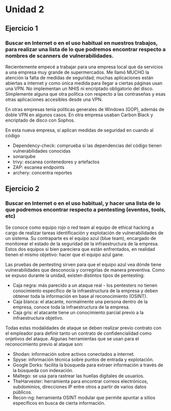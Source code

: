 # Unidad 2

## Ejercicio 1

### Buscar en Internet o en el uso habitual en nuestros trabajos, para realizar una lista de lo que podremos encontrar respecto a nombres de scanners de vulnerabilidades.

Recientemente empecé a trabajar para una empresa local que da servicios a una empresa muy grande de supermercados. Me llamó MUCHO la atención la falta de medidas de seguridad; muchas aplicaciones están abiertas a internet y como única medida para llegar a ciertas páginas usan una VPN. No implementan un NHIS ni encriptado obligatorio del disco. Simplemente alguna que otra política con respecto a las contraseñas y esas otras aplicaciones accesibles desde una VPN.

En otras empresas tenía políticas generales de Windows (GOP), además de doble VPN en algunos casos. En otra empresa usaban Carbon Black y encriptado de disco con Sophos.

En esta nueva empresa, sí aplican medidas de seguridad en cuando al código

- Dependency-check: comprueba si las dependencias del código tienen vulnerabilidades conocidas
- sonarqube
- trivy: escanea contenedores y artefactos
- ZAP: escanea endpoints
- archery: concentra reportes

## Ejercicio 2

### Buscar en Internet o en el uso habitual, y hacer una lista de lo que podremos encontrar respecto a pentesting (eventos, tools, etc)

Se conoce como equipo rojo o red team al equipo de ethical hacking a cargo de realizar tareas identificación y explotación de vulnerabilidades de un sistema. Su contraparte es el equipo azul (blue team), encargado de monitorear el estado de la seguridad de la infraestructura de la empresa. Estos dos equipos si bien pareciera que están enfrentados, en realidad tienen el mismo objetivo: hacer que el equipo azul gane.

Las pruebas de pentesting sirven para que el equipo azul vea dónde tiene vulnerabilidades que desconocía y corregirlas de manera preventiva. Como se expuso durante la unidad, existen distintos tipos de pentesting:

- Caja negra: más parecido a un ataque real - los pentesters no tienen conocimiento específico de la infraestructura de la empresa y deben obtener toda la información en base al reconocimiento (OSINT).
- Caja blanca: el atacante, normalmente una persona dentro de la empresa, conoce toda la infraestructura de la empresa.
- Caja gris: el atacante tiene un conocimiento parcial previo a la infraestructura objetivo.

Todas estas modalidades de ataque se deben realizar previo contrato con el empleador para definir tanto un contrato de confidencialidad como onjetivos del ataque. Algunas herramientas que se usan para el reconocimiento previo al ataque son:

- Shodan: información sobre activos conectados a internet.
- Spyse: información técnica sobre puntos de entrada y explotación.
- Google Dorks: facilita la búsqueda para extraer información a través de la búsqueda con indexación.
- Maltego: se usa para rastrear las huellas digitales de usuarios.
- TheHarvester: herramienta para encontrar correos electrónicos, subdominios, direcciones IP entre otros a partir de varios datos públicos.
- Recon-ng: herramienta OSINT modular que permite apuntar a sitios específicos en busca de cierta información.

